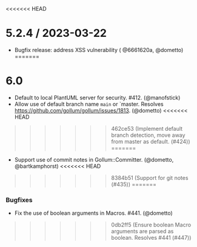 <<<<<<< HEAD
# 5.2.4 / 2023-03-22

* Bugfix release: address XSS vulnerability ( @6661620a, @dometto)
=======
# 6.0

* Default to local PlantUML server for security. #412. (@manofstick)
* Allow use of default branch name `main` or `master. Resolves https://github.com/gollum/gollum/issues/1813. (@dometto)
<<<<<<< HEAD
>>>>>>> 462ce53 (Implement default branch detection, move away from master as default. (#424))
=======
* Support use of commit notes in Gollum::Committer. (@dometto, @bartkamphorst)
<<<<<<< HEAD
>>>>>>> 8384b51 (Support for git notes (#435))
=======

### Bugfixes

* Fix the use of boolean arguments in Macros. #441. (@dometto)
>>>>>>> 0db2ff5 (Ensure boolean Macro arguments are parsed as boolean. Resolves #441 (#447))
